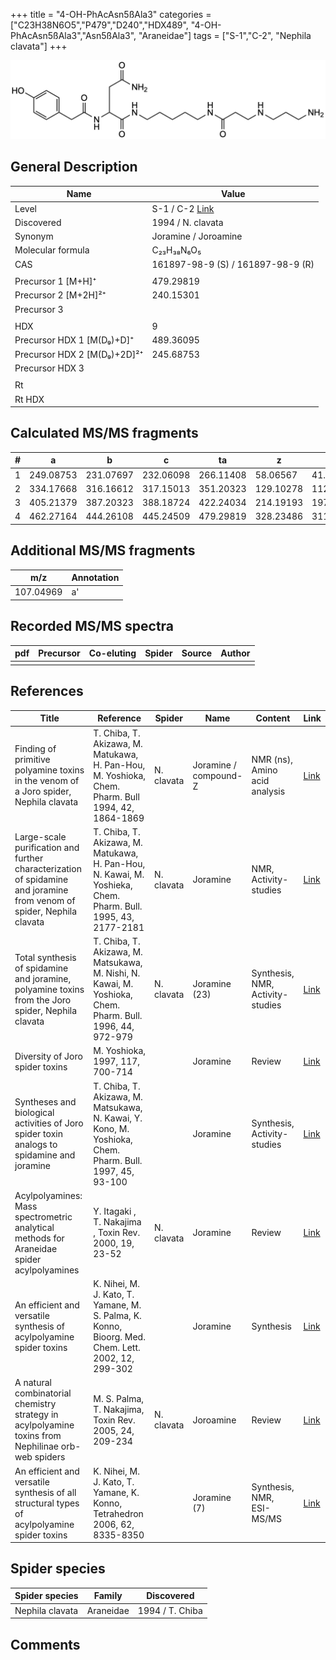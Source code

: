 +++
title = "4-OH-PhAcAsn5ßAla3"
categories = ["C23H38N6O5","P479","D240","HDX489",
"4-OH-PhAcAsn5ßAla3","Asn5ßAla3",
"Araneidae"]
tags = ["S-1","C-2",
"Nephila clavata"]
+++

![](/img/4-OH-PhAcAsn5bAla3.png)

## General Description

| Name                        | Value                                                                          |
|-----------------------------|--------------------------------------------------------------------------------|
| Level                       | S-1 / C-2 [Link](https://www.sciencedirect.com/science/article/pii/S0040402006009811) |
| Discovered                  | 1994 / N. clavata                                                              |
| Synonym                     | Joramine / Joroamine                                                           |
| Molecular formula           | C₂₃H₃₈N₆O₅                                                                     |
| CAS                         | 161897-98-9 (S) / 161897-98-9 (R)                                              |
|                             |                                                                                |
| Precursor 1 [M+H]⁺          | 479.29819                                                                      |
| Precursor 2 [M+2H]²⁺        | 240.15301                                                                      |
| Precursor 3                 |                                                                                |
|                             |                                                                                |
| HDX                         | 9                                                                              |
| Precursor HDX 1 [M(D₉)+D]⁺   | 489.36095                                                                      |
| Precursor HDX 2 [M(D₉)+2D]²⁺ | 245.68753                                                                      |
| Precursor HDX 3             |                                                                                |
|                             |                                                                                |
| Rt                          |                                                                                |
| Rt HDX                      |                                                                                |

## Calculated MS/MS fragments

| # | a         | b         | c         | ta        | z         | y         | tz        |
|---|-----------|-----------|-----------|-----------|-----------|-----------|-----------|
| 1 | 249.08753 | 231.07697 | 232.06098 | 266.11408 | 58.06567  | 41.03912  | 75.09222  |
| 2 | 334.17668 | 316.16612 | 317.15013 | 351.20323 | 129.10278 | 112.07623 | 146.12933 |
| 3 | 405.21379 | 387.20323 | 388.18724 | 422.24034 | 214.19193 | 197.16538 | 231.21848 |
| 4 | 462.27164 | 444.26108 | 445.24509 | 479.29819 | 328.23486 | 311.20831 | 345.26141 |

## Additional MS/MS fragments

| m/z       | Annotation |
|-----------|------------|
| 107.04969 | a'         |

## Recorded MS/MS spectra

| pdf | Precursor | Co-eluting | Spider | Source | Author |
|-----|-----------|------------|--------|--------|--------|
|     |           |            |        |        |        |

## References

| Title                                                                                                                 | Reference                                                                                                    | Spider     | Name                  | Content                          | Link                                                                                                |
|-----------------------------------------------------------------------------------------------------------------------|--------------------------------------------------------------------------------------------------------------|------------|-----------------------|----------------------------------|-----------------------------------------------------------------------------------------------------|
| Finding of primitive polyamine toxins in the venom of a Joro spider, Nephila clavata                                  | T. Chiba, T. Akizawa, M. Matukawa, H. Pan-Hou, M. Yoshioka, Chem. Pharm. Bull 1994, 42, 1864-1869            | N. clavata | Joramine / compound-Z | NMR (ns), Amino acid analysis    | [Link](https://www.jstage.jst.go.jp/article/cpb1958/42/9/42_9_1864/_article)                        |
| Large-scale purification and further characterization of spidamine and joramine from venom of spider, Nephila clavata | T. Chiba, T. Akizawa, M. Matukawa, H. Pan-Hou, N. Kawai, M. Yoshieka, Chem. Pharm. Bull. 1995, 43, 2177-2181 | N. clavata | Joramine              | NMR, Activity-studies            | [Link](https://www.jstage.jst.go.jp/article/cpb1958/43/12/43_12_2177/_article)                      |
| Total synthesis of spidamine and joramine, polyamine toxins from the Joro spider, Nephila clavata                     | T. Chiba, T. Akizawa, M. Matsukawa, M. Nishi, N. Kawai, M. Yoshioka, Chem. Pharm. Bull. 1996, 44, 972-979    | N. clavata | Joramine (23)         | Synthesis, NMR, Activity-studies | [Link](https://www.jstage.jst.go.jp/article/cpb1958/44/5/44_5_972/_article)                         |
| Diversity of Joro spider toxins                                                                                       | M. Yoshioka,  1997, 117, 700-714                                                                             |            | Joramine              | Review                           | [Link](https://www.jstage.jst.go.jp/article/yakushi1947/117/10-11/117_10-11_700/_article/-char/ja/) |
| Syntheses and biological activities of Joro spider toxin analogs to spidamine and joramine                            | T. Chiba, T. Akizawa, M. Matsukawa, N. Kawai, Y. Kono, M. Yoshioka, Chem. Pharm. Bull. 1997, 45, 93-100      |            | Joramine              | Synthesis, Activity-studies      | [Link](https://www.jstage.jst.go.jp/article/cpb1958/45/1/45_1_93/_article)                          |
| Acylpolyamines: Mass spectrometric analytical methods for Araneidae spider acylpolyamines                             | Y. Itagaki , T. Nakajima , Toxin Rev. 2000, 19, 23-52                                                        | N. clavata | Joramine              | Review                           | [Link](https://www.tandfonline.com/doi/abs/10.1081/TXR-100100314)                                   |
| An efficient and versatile synthesis of acylpolyamine spider toxins                                                   | K. Nihei, M. J. Kato, T. Yamane, M. S. Palma, K. Konno, Bioorg. Med. Chem. Lett. 2002, 12, 299-302           |            | Joramine              | Synthesis                        | [Link](https://www.sciencedirect.com/science/article/pii/S0960894X01007338)                         |
| A natural combinatorial chemistry strategy in acylpolyamine toxins from Nephilinae orb-web spiders                    | M. S. Palma, T. Nakajima, Toxin Rev. 2005, 24, 209-234                                                       | N. clavata | Joroamine             | Review                           | [Link](https://www.tandfonline.com/doi/abs/10.1081/TXR-200057857)                                   |
| An efficient and versatile synthesis of all structural types of acylpolyamine spider toxins                           | K. Nihei, M. J. Kato, T. Yamane, K. Konno, Tetrahedron 2006, 62, 8335-8350                                   |            | Joramine (7)          | Synthesis, NMR, ESI-MS/MS        | [Link](https://www.sciencedirect.com/science/article/pii/S0040402006009811)                         |

## Spider species

| Spider species  | Family    | Discovered      |
|-----------------|-----------|-----------------|
| Nephila clavata | Araneidae | 1994 / T. Chiba |

## Comments
